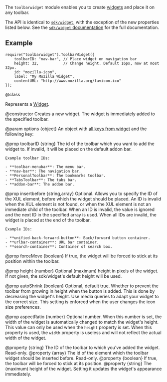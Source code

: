 The `toolbarwidget` module enables you to create [widgets](modules/sdk/widget.html) and place it on any toolbar.

The API is identical to [`sdk/widget`](modules/sdk/widget.html), with the exception of the new properties listed below.
See the [`sdk/widget` documentation](modules/sdk/widget.html) for the full documentation.

## Example ##

    require("toolbarwidget").ToolbarWidget({
        toolbarID: "nav-bar", // Place widget on navigation bar
        height: 32,           // Change height. Default 16px, now at most 32px.
        id: "mozilla-icon",
        label: "My Mozilla Widget",
        contentURL: "http://www.mozilla.org/favicon.ico"
    });

<api name="ToolbarWidget">
@class

Represents a [Widget](modules/sdk/widgets.html).

<api name="ToolbarButton">
@constructor
Creates a new widget. The widget is immediately added to the specified toolbar.

@param options {object}
An object with [all keys from widget](modules/sdk/widget.html#Widget%29options%29) and the following key:

  @prop toolbarID {string}
    The id of the toolbar which you want to add the widget to.
    If invalid, it will be placed on the default addon bar.

    Example toolbar IDs:

    - **toolbar-menubar**: The menu bar.
    - **nav-bar**: The navigation bar.
    - **PersonalToolbar**: The bookmarks toolbar.
    - **TabsToolbar**: The tabs bar.
    - **addon-bar**: The addon bar.

  @prop insertbefore {string,array}
    Optional. Allows you to specify the ID of the XUL element, before which the widget should be placed.
    An ID is invalid when the XUL element is not found, or when the XUL element is not an immediate child of the toolbar.
    When an ID is invalid, the value is ignored and the next ID in the specified array is used.
    When all IDs are invalid, the widget is placed at the end of the toolbar.

    Example IDs:

    - **unified-back-forward-button**: Back/forward button container.
    - **urlbar-container**: URL bar container.
    - **search-container**: Container of search box.

  @prop forceMove {boolean}
    If true, the widget will be forced to stick at its position within the toolbar.

  @prop height {number}
    Optional (maximum) height in pixels of the widget. If not given, the sdk/widget's default height will be used.

  @prop autoShrink {boolean}
    Optional, default true. Whether to prevent the toolbar from growing in height when the button is added.
    This is done by decreasing the widget's height. Use media queries to adapt your widget to the correct size.
    This setting is enforced when the user changes the icon size preferences.

  @prop aspectRatio {number}
    Optional number. When this number is set, the width of the widget is automatically changed to match the
    widget's height. This value can only be used when the `height` property is set. When this property is used,
    the `width` property is useless and will not reflect the actual width of the widget.

</api>
<api name="toolbarID">
@property {string}
  The ID of the toolbar to which you've added the widget.  Read-only.
</api>
<api name="insertbefore">
@property {array}
  The id of the element which the toolbar widget should be inserted before.  Read-only.
</api>
<api name="forceMove">
@property {boolean}
  If true, the toolbar will be forced to stick at its position.
</api>
<api name="height">
@property {string}
  The (maximum) height of the widget. Setting it updates the widget's appearance immediately.
</api>
</api>
